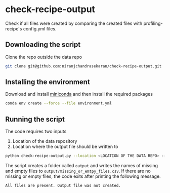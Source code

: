 # check-recipe-output
Check if all files were created by comparing the created files with profiling-recipe's config.yml files.

## Downloading the script
Clone the repo outside the data repo

```bash
git clone git@github.com:niranjchandrasekaran/check-recipe-output.git
```

## Installing the environment

Download and install [miniconda](https://docs.conda.io/en/latest/miniconda.html) and then install the required packages

```bash
conda env create --force --file environment.yml
```

## Running the script

The code requires two inputs
1. Location of the data repository
2. Location where the output file should be written to


```bash
python check-recipe-output.py --location <LOCATION OF THE DATA REPO> --output <LOCATION OF THE OUTPUT FOLDER>
```

The script creates a folder called `output` and writes the names of missing and empty files to `output/missing_or_emtpy_files.csv`. If there are no missing or empty files, the code exits after printing the following message.

```bash
All files are present. Output file was not created.
```
